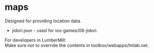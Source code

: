# maps
Designed for providing location data.

- jidori.json - used for ios-games/08-jidori.

For developers in LumberMill:  
Make sure not to override the contents in toolbox/webapps/lmlab.net.
